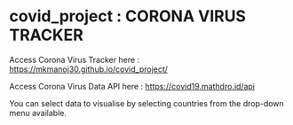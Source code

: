 # covid_project : CORONA VIRUS TRACKER

Access Corona Virus Tracker here : https://mkmanoj30.github.io/covid_project/

Access Corona Virus Data API here : https://covid19.mathdro.id/api

You can select data to visualise by selecting countries from the drop-down menu available.
